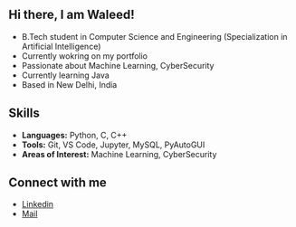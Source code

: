 ## Hi there, I am Waleed!
  - B.Tech student in Computer Science and Engineering (Specialization in Artificial Intelligence)
  - Currently wokring on my portfolio  
  - Passionate about Machine Learning, CyberSecurity
  - Currently learning Java
  - Based in New Delhi, India

## Skills
- **Languages:** Python, C, C++
- **Tools:** Git, VS Code, Jupyter, MySQL, PyAutoGUI  
- **Areas of Interest:** Machine Learning, CyberSecurity

## Connect with me
  - [Linkedin](https://www.linkedin.com/in/mohammad-waleed-7aa2a3255/)
  - [Mail](mailto:mwaleed2804@gmail.com)

